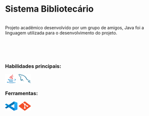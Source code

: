 <h1 align="left">Sistema Bibliotecário</h1>

<img align="right" width="200px" src="">
<img align="right" width="200px" src="">
<img align="right" width="200px" src="">
<img align="right" width="200px" src="">
<img align="right" width="200px" src="">

</br>
Projeto acadêmico desenvolvido por um grupo de amigos, Java foi a linguagem utilizada para o desenvolvimento do projeto.
</br>


</br>
</br>
</br>
</br>
  
  
<div style="display: inline_block">
  
  <h3 align="left">Habilidades principais:</h3>
  <img align="center" alt="Sistema-Java" height="30" width="40" src="https://raw.githubusercontent.com/devicons/devicon/master/icons/java/java-original.svg">
  <img align="center" alt="Sistema-MySQL" height="30" width="40" src="https://raw.githubusercontent.com/devicons/devicon/master/icons/mysql/mysql-original.svg">
  

  
  <h3 align="left">Ferramentas:</h3>
  <img align="center" alt="Netebeans logo" height="30" width="40" src="https://raw.githubusercontent.com/devicons/devicon/master/icons/vscode/vscode-original.svg">
  <img align="center" alt="Sistema-Git" height="30" width="40" src="https://raw.githubusercontent.com/devicons/devicon/master/icons/git/git-original.svg">
 
</div>


##
  
  
